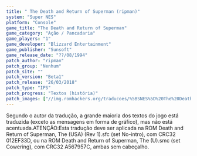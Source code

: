 ```yaml
---
title: " The Death and Return of Superman (ripman)"
system: "Super NES"
platform: "Console"
game_title: "The Death and Return of Superman"
game_category: "Ação / Pancadaria"
game_players: "1"
game_developer: "Blizzard Entertainment"
game_publisher: "Sunsoft"
game_release_date: "??/08/1994"
patch_author: "ripman"
patch_group: "Nenhum"
patch_site: ""
patch_version: "Beta1"
patch_release: "26/03/2018"
patch_type: "IPS"
patch_progress: "Textos (história)"
patch_images: ["//img.romhackers.org/traducoes/%5BSNES%5D%20The%20Death%20and%20Return%20of%20Superman%20-%20ripman%20-%201.png","//img.romhackers.org/traducoes/%5BSNES%5D%20The%20Death%20and%20Return%20of%20Superman%20-%20ripman%20-%202.png","//img.romhackers.org/traducoes/%5BSNES%5D%20The%20Death%20and%20Return%20of%20Superman%20-%20ripman%20-%203.png"]
---
```

Segundo o autor da tradução, a grande maioria dos textos do jogo está traduzida (exceto as mensagens em forma de gráfico), mas não está acentuada.ATENÇÃO:Esta tradução deve ser aplicada na ROM Death and Return of Superman, The (USA) (Rev 1).sfc (set No-intro), com CRC32 012EF33D, ou na ROM Death and Return of Superman, The (U).smc (set Cowering), com CRC32 A567957C, ambas sem cabeçalho.